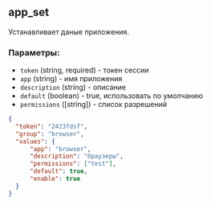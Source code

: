 ## app_set
Устанавливает даные приложения.

### Параметры:
- ```token``` (string, required) - токен сессии
- ```app``` (string) - имя приложения
- ```description``` (string) - описание
- ```default``` (boolean) - true, использовать по умолчанию
- ```permissions``` ([string]) - список разрешений 
```json
{
  "token": "2423fdsf",
  "group": "browser",
  "values": {
      "app": "browser",
      "description": "браузеры",
      "permissions": ["test"], 
      "default": true, 
      "enable": true
  }
}
```

